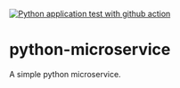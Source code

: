 [![Python application test with github action](https://github.com/suryanshp1/python-microservice/actions/workflows/devops.yml/badge.svg)](https://github.com/suryanshp1/python-microservice/actions/workflows/devops.yml)

# python-microservice
A simple python microservice.
